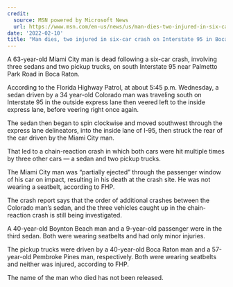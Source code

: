 ```yaml
---
credit:
  source: MSN powered by Microsoft News
  url: https://www.msn.com/en-us/news/us/man-dies-two-injured-in-six-car-crash-on-interstate-95-in-boca/ar-AATFEaG
date: '2022-02-10'
title: "Man dies, two injured in six-car crash on Interstate 95 in Boca"
---
```

A 63-year-old Miami City man is dead following a six-car crash, involving three sedans and two pickup trucks, on south Interstate 95 near Palmetto Park Road in Boca Raton.

According to the Florida Highway Patrol, at about 5:45 p.m. Wednesday, a sedan driven by a 34 year-old Colorado man was traveling south on Interstate 95 in the outside express lane then veered left to the inside express lane, before veering right once again.

The sedan then began to spin clockwise and moved southwest through the express lane delineators, into the inside lane of I-95, then struck the rear of the car driven by the Miami City man.

That led to a chain-reaction crash in which both cars were hit multiple times by three other cars — a sedan and two pickup trucks.

The Miami City man was “partially ejected” through the passenger window of his car on impact, resulting in his death at the crash site. He was not wearing a seatbelt, according to FHP.

The crash report says that the order of additional crashes between the Colorado man’s sedan, and the three vehicles caught up in the chain-reaction crash is still being investigated.

A 40-year-old Boynton Beach man and a 9-year-old passenger were in the third sedan. Both were wearing seatbelts and had only minor injuries.

The pickup trucks were driven by a 40-year-old Boca Raton man and a 57-year-old Pembroke Pines man, respectively. Both were wearing seatbelts and neither was injured, according to FHP.

The name of the man who died has not been released.
